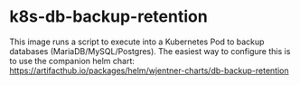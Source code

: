 # k8s-db-backup-retention

This image runs a script to execute into a Kubernetes Pod to backup databases (MariaDB/MySQL/Postgres).
The easiest way to configure this is to use the companion helm chart: https://artifacthub.io/packages/helm/wjentner-charts/db-backup-retention